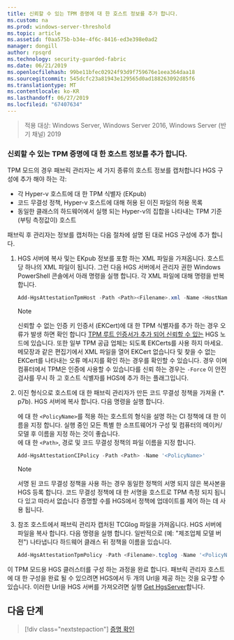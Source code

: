 ```yaml
---
title: 신뢰할 수 있는 TPM 증명에 대 한 호스트 정보를 추가 합니다.
ms.custom: na
ms.prod: windows-server-threshold
ms.topic: article
ms.assetid: f0aa575b-b34e-4f6c-8416-ed3e398e0ad2
manager: dongill
author: rpsqrd
ms.technology: security-guarded-fabric
ms.date: 06/21/2019
ms.openlocfilehash: 99be11bfec02924f93d9f759676e1eea364daa18
ms.sourcegitcommit: 545dcfc23a81943e129565d0ad188263092d85f6
ms.translationtype: MT
ms.contentlocale: ko-KR
ms.lasthandoff: 06/27/2019
ms.locfileid: "67407634"
---
```

>적용 대상: Windows Server, Windows Server 2016, Windows Server (반기 채널) 2019

### <a name="add-host-information-for-tpm-trusted-attestation"></a>신뢰할 수 있는 TPM 증명에 대 한 호스트 정보를 추가 합니다.

TPM 모드의 경우 패브릭 관리자는 세 가지 종류의 호스트 정보를 캡처합니다 HGS 구성에 추가 해야 하는 각:

- 각 Hyper-v 호스트에 대 한 TPM 식별자 (EKpub)
- 코드 무결성 정책, Hyper-v 호스트에 대해 허용 된 이진 파일의 허용 목록
- 동일한 클래스의 하드웨어에서 실행 되는 Hyper-v의 집합을 나타내는 TPM 기준 (부팅 측정값이) 호스트

패브릭 후 관리자는 정보를 캡처하는 다음 절차에 설명 된 대로 HGS 구성에 추가 합니다.

1. HGS 서버에 복사 및는 EKpub 정보를 포함 하는 XML 파일을 가져옵니다. 호스트당 하나의 XML 파일이 됩니다. 그런 다음 HGS 서버에서 관리자 권한 Windows PowerShell 콘솔에서 아래 명령을 실행 합니다. 각 XML 파일에 대해 명령을 반복 합니다.

    ```powershell
    Add-HgsAttestationTpmHost -Path <Path><Filename>.xml -Name <HostName>
    ```

    > [!NOTE]
    > 신뢰할 수 없는 인증 키 인증서 (EKCert)에 대 한 TPM 식별자를 추가 하는 경우 오류가 발생 하면 확인 합니다 [TPM 루트 인증서가 추가 되어 신뢰할 수 있는](guarded-fabric-install-trusted-tpm-root-certificates.md) HGS 노드에 있습니다.
    > 또한 일부 TPM 공급 업체는 되도록 EKCerts를 사용 하지 마세요.
    > 메모장과 같은 편집기에서 XML 파일을 열어 EKCert 없습니다 및 찾을 수 없는 EKCert를 나타내는 오류 메시지를 확인 하는 경우를 확인할 수 있습니다.
    > 경우 이며 컴퓨터에서 TPM은 인증에 사용할 수 있습니다를 신뢰 하는 경우는 `-Force` 이 안전 검사를 무시 하 고 호스트 식별자를 HGS에 추가 하는 플래그입니다.

2. 이진 형식으로 호스트에 대 한 패브릭 관리자가 만든 코드 무결성 정책을 가져올 (\*. p7b). HGS 서버에 복사 합니다. 다음 명령을 실행 합니다.

    에 대 한 `<PolicyName>`를 적용 하는 호스트의 형식을 설명 하는 CI 정책에 대 한 이름을 지정 합니다. 실행 중인 모든 특별 한 소프트웨어가 구성 및 컴퓨터의 메이커/모델 후 이름을 지정 하는 것이 좋습니다.<br>에 대 한 `<Path>`, 경로 및 코드 무결성 정책의 파일 이름을 지정 합니다.

    ```powershell
    Add-HgsAttestationCIPolicy -Path <Path> -Name '<PolicyName>'
    ```
    
    > [!NOTE]
    > 서명 된 코드 무결성 정책을 사용 하는 경우 동일한 정책의 서명 되지 않은 복사본을 HGS 등록 합니다.
    > 코드 무결성 정책에 대 한 서명을 호스트로 TPM 측정 되지 됩니다 있고 따라서 없습니다 증명할 수를 HGS에서 정책에 업데이트를 제어 하는 데 사용 됩니다.

3. 참조 호스트에서 패브릭 관리자 캡처된 TCGlog 파일을 가져옵니다. HGS 서버에 파일을 복사 합니다. 다음 명령을 실행 합니다. 일반적으로 (예: "제조업체 모델 버전") 나타냅니다 하드웨어 클래스 뒤 정책을 이름을 있습니다.

    ```powershell
    Add-HgsAttestationTpmPolicy -Path <Filename>.tcglog -Name '<PolicyName>'
    ```

이 TPM 모드용 HGS 클러스터를 구성 하는 과정을 완료 합니다. 패브릭 관리자 호스트에 대 한 구성을 완료 될 수 있으려면 HGS에서 두 개의 Url을 제공 하는 것을 요구할 수 있습니다. 이러한 Url을 HGS 서버를 가져오려면 실행 [Get HgsServer](https://docs.microsoft.com/powershell/module/hgsserver/get-hgsserver?view=win10-ps)합니다.

## <a name="next-step"></a>다음 단계

> [!div class="nextstepaction"]
> [증명 확인](guarded-fabric-confirm-hosts-can-attest-successfully.md)
